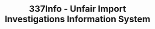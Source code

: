 ---
bigquery: https://console.cloud.google.com/bigquery?p=patents-public-data&d=usitc_investigations&page=dataset&project=sheets-management-319211
citation: US International Trade Commission 337Info Unfair Import Investigations Information
  System
contributors: US International Trade Comission
cost: None
description: US International Trade Commission 337Info Unfair Import Investigations
  Information System contains data on investigations done under Section 337. Section
  337 declares the infringement of certain statutory intellectual property rights
  and other forms of unfair competition in import trade to be unlawful practices.
  Most Section 337 investigations involve allegations of patent or registered trademark
  infringement.
documentation: FAQ and tutorial available on the site
last_edit: 04/08/2022, 10:59:59
location: https://pubapps2.usitc.gov/337external/
maintained_by: US International Trade Comission
schema_fields:
- cafcAppeals
- teoIdIssueDate
- patentNumber
- docketNo
- finalDetViolation
- respondent
- copyrightNumbers
- actualStartDateEvidHear
- markmanHearing
- publication_number
- investigationType
- dateOfPublicationFrNotice
- startDateMarkmanHearing
- ouiiParticipation
- issueDateOtherNonFinal
- patentNumbers
- endDateMarkmanHearing
- trademarkNumbers
- complainant
- ouiiAttorney
- teoReliefGranted
- finalIdOnViolationIssue
- invUnfairAct
- scheduledStartDateEvidHear
- lastUpdated
- dateComplaintFiled
- scheduledEndDateEvidHear
- actualEndDateEvidHear
- currentStatus
- htsNumbers
- gcAttorney
- investigationTermDate
- finalIdOnViolationDue
- aljAssigned
- finalDetNoViolation
- dateCreated
- currentActiveALJ
- id
- targetDate
- teoIdDueDate
- investigationNo
- title
- internalRemand
- teoProceedingInvolved
shortname: unfair_import_investigations
tags:
- import
- legal
- trade
timeframe: 2008-2021 (prior to 2008 downloadable as a JSON file)
title: 337Info - Unfair Import Investigations Information System
uuid: 2721f5ec-e599-4890-9265-9706719fc71e
---